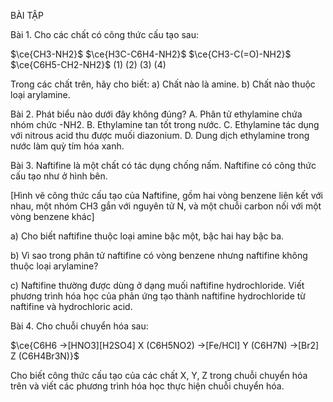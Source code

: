 BÀI TẬP

Bài 1. Cho các chất có công thức cấu tạo sau:

$\ce{CH3-NH2}$    $\ce{H3C-C6H4-NH2}$    $\ce{CH3-C(=O)-NH2}$    $\ce{C6H5-CH2-NH2}$
    (1)                (2)                  (3)                  (4)

Trong các chất trên, hãy cho biết:
a) Chất nào là amine.
b) Chất nào thuộc loại arylamine.

Bài 2. Phát biểu nào dưới đây không đúng?
A. Phân tử ethylamine chứa nhóm chức -NH2.
B. Ethylamine tan tốt trong nước.
C. Ethylamine tác dụng với nitrous acid thu được muối diazonium.
D. Dung dịch ethylamine trong nước làm quỳ tím hóa xanh.

Bài 3. Naftifine là một chất có tác dụng chống nấm.
Naftifine có công thức cấu tạo như ở hình bên.

[Hình vẽ công thức cấu tạo của Naftifine, gồm hai vòng benzene liên kết với nhau, một nhóm CH3 gắn với nguyên tử N, và một chuỗi carbon nối với một vòng benzene khác]

a) Cho biết naftifine thuộc loại amine bậc một, bậc hai hay bậc ba.

b) Vì sao trong phân tử naftifine có vòng benzene nhưng naftifine không thuộc loại arylamine?

c) Naftifine thường được dùng ở dạng muối naftifine hydrochloride. Viết phương trình hóa học của phản ứng tạo thành naftifine hydrochloride từ naftifine và hydrochloric acid.

Bài 4. Cho chuỗi chuyển hóa sau:

$\ce{C6H6 ->[HNO3][H2SO4] X (C6H5NO2) ->[Fe/HCl] Y (C6H7N) ->[Br2] Z (C6H4Br3N)}$

Cho biết công thức cấu tạo của các chất X, Y, Z trong chuỗi chuyển hóa trên và viết các phương trình hóa học thực hiện chuỗi chuyển hóa.